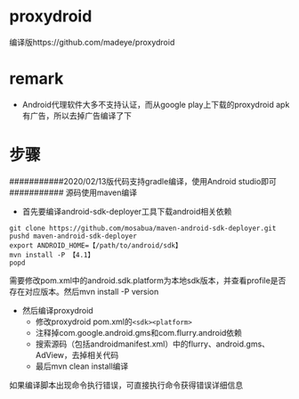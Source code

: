 # proxydroid
编译版https://github.com/madeye/proxydroid

# remark
- Android代理软件大多不支持认证，而从google play上下载的proxydroid apk有广告，所以去掉广告编译了下

# 步骤
###########2020/02/13版代码支持gradle编译，使用Android studio即可###########
源码使用maven编译

- 首先要编译android-sdk-deployer工具下载android相关依赖
```
git clone https://github.com/mosabua/maven-android-sdk-deployer.git 
pushd maven-android-sdk-deployer
export ANDROID_HOME=【/path/to/android/sdk】
mvn install -P 【4.1】
popd
```
需要修改pom.xml中的android.sdk.platform为本地sdk版本，并查看profile是否存在对应版本。然后mvn install -P version

- 然后编译proxydroid
  - 修改proxydroid pom.xml的`<sdk><platform>`
  - 注释掉com.google.android.gms和com.flurry.android依赖
  - 搜索源码（包括androidmanifest.xml）中的flurry、android.gms、AdView，去掉相关代码
  - 最后mvn clean install编译

如果编译脚本出现命令执行错误，可直接执行命令获得错误详细信息
